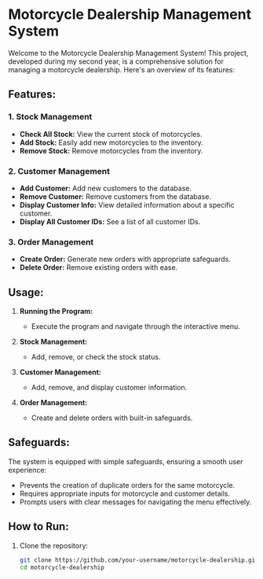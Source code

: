 # Motorcycle Dealership Management System

Welcome to the Motorcycle Dealership Management System! This project, developed during my second year, is a comprehensive solution for managing a motorcycle dealership. Here's an overview of its features:

## Features:

### 1. Stock Management
- **Check All Stock:** View the current stock of motorcycles.
- **Add Stock:** Easily add new motorcycles to the inventory.
- **Remove Stock:** Remove motorcycles from the inventory.

### 2. Customer Management
- **Add Customer:** Add new customers to the database.
- **Remove Customer:** Remove customers from the database.
- **Display Customer Info:** View detailed information about a specific customer.
- **Display All Customer IDs:** See a list of all customer IDs.

### 3. Order Management
- **Create Order:** Generate new orders with appropriate safeguards.
- **Delete Order:** Remove existing orders with ease.

## Usage:

1. **Running the Program:**
   - Execute the program and navigate through the interactive menu.

2. **Stock Management:**
   - Add, remove, or check the stock status.

3. **Customer Management:**
   - Add, remove, and display customer information.

4. **Order Management:**
   - Create and delete orders with built-in safeguards.

## Safeguards:

The system is equipped with simple safeguards, ensuring a smooth user experience:
- Prevents the creation of duplicate orders for the same motorcycle.
- Requires appropriate inputs for motorcycle and customer details.
- Prompts users with clear messages for navigating the menu effectively.

## How to Run:

1. Clone the repository:
   ```bash
   git clone https://github.com/your-username/motorcycle-dealership.git
   cd motorcycle-dealership
